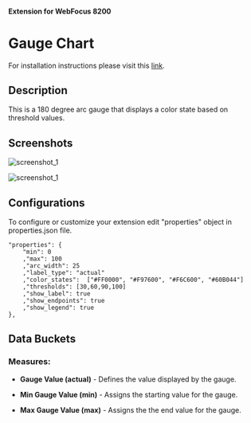 #### Extension for WebFocus 8200

# Gauge Chart

For installation instructions please visit this [link](https://github.com/ibi/wf-extensions-chart/wiki/Installing-a-WebFocus-Extension "Installing a WebFocus Extension").

## Description

This is a 180 degree arc gauge that displays a color state based on threshold values.

## Screenshots

![screenshot_1](https://github.com/ibi/wf-extensions-chart/blob/master/com.ibi.gauge/screenshots/1.PNG)

![screenshot_1](https://github.com/ibi/wf-extensions-chart/blob/master/com.ibi.gauge/screenshots/2.PNG)

## Configurations

To configure or customize your extension edit "properties" object in properties.json file.
	
	"properties": {
		"min": 0
		,"max": 100
		,"arc_width": 25
		,"label_type": "actual"
		,"color_states":  ["#FF0000", "#F97600", "#F6C600", "#60B044"]
		,"thresholds": [30,60,90,100]
		,"show_label": true
		,"show_endpoints": true
		,"show_legend": true
	},

## Data Buckets

### Measures:

* **Gauge Value (actual)** - Defines the value displayed by the gauge.

* **Min Gauge Value (min)** - Assigns the starting value for the gauge.

* **Max Gauge Value (max)** - Assigns the the end value for the gauge. 

